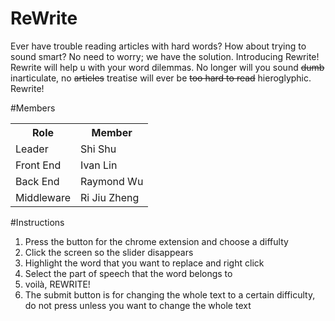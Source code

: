 # ReWrite

Ever have trouble reading articles with hard words? How about trying to sound smart? No need to worry; we have the solution. Introducing Rewrite! Rewrite will help u with your word dilemmas.
No longer will you sound <strike>dumb</strike> inarticulate, no <strike>articles</strike> treatise will ever be <strike>too hard to read</strike> hieroglyphic. Rewrite!


#Members
<table>
<tr>
<th>Role</th>
<th>Member</th>
<tr>
<td> Leader </td>
<td>Shi Shu</td>
</tr>
<tr>
<td> Front End </td>
<td>Ivan Lin</td>
</tr>
<tr>
<td> Back End </td>
<td>Raymond Wu</td>
</tr>
<tr>
<td> Middleware </td>
<td>Ri Jiu Zheng</td>
</tr>
</table>

#Instructions
1. Press the button for the chrome extension and choose a diffulty
2. Click the screen so the slider disappears
3. Highlight the word that you want to replace and right click
4. Select the part of speech that the word belongs to
5. voilà, REWRITE!
6. The submit button is for changing the whole text to a certain difficulty, do not press unless you want to change the whole text
